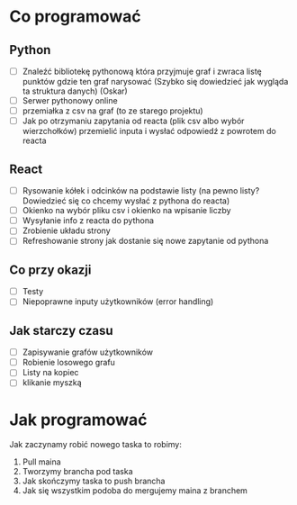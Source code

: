 # Co programować

## Python
- [ ] Znaleźć bibliotekę pythonową która przyjmuje graf i zwraca listę punktów gdzie ten graf narysować (Szybko się dowiedzieć jak wygląda ta struktura danych) (Oskar)
- [ ] Serwer pythonowy online
- [ ] przemiałka z csv na graf (to ze starego projektu)
- [ ] Jak po otrzymaniu zapytania od reacta (plik csv albo wybór wierzchołków) przemielić inputa i wysłać odpowiedź z powrotem do reacta

## React
- [ ] Rysowanie kółek i odcinków na podstawie listy (na pewno listy? Dowiedzieć się co chcemy wysłać z pythona do reacta)
- [ ] Okienko na wybór pliku csv i okienko na wpisanie liczby
- [ ] Wysyłanie info z reacta do pythona
- [ ] Zrobienie układu strony
- [ ] Refreshowanie strony jak dostanie się nowe zapytanie od pythona

## Co przy okazji
- [ ] Testy
- [ ] Niepoprawne inputy użytkowników (error handling)

## Jak starczy czasu
- [ ] Zapisywanie grafów użytkowników
- [ ] Robienie losowego grafu
- [ ] Listy na kopiec
- [ ] klikanie myszką

# Jak programować
Jak zaczynamy robić nowego taska to robimy:
1. Pull maina
2. Tworzymy brancha pod taska
3. Jak skończymy taska to push brancha
4. Jak się wszystkim podoba do mergujemy maina z branchem